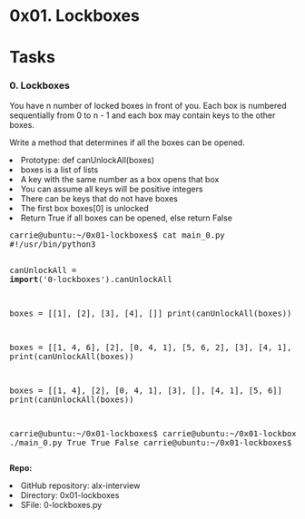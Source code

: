 <h1>0x01. Lockboxes</h1>
<h1>Tasks</h1>
<h3>0. Lockboxes</h3>
<p>
You have n number of locked boxes in front of you. Each box is numbered sequentially from 0 to n - 1 and each box may contain keys to the other boxes.</p>
<p>
Write a method that determines if all the boxes can be opened.</p>

<li>Prototype: def canUnlockAll(boxes)</li>
<li>boxes is a list of lists</li>
<li>A key with the same number as a box opens that box</li>
<li>You can assume all keys will be positive integers
    <li>There can be keys that do not have boxes</li>
</li>
<li>The first box boxes[0] is unlocked</li>
<li>Return True if all boxes can be opened, else return False</li>
<pre>
carrie@ubuntu:~/0x01-lockboxes$ cat main_0.py
#!/usr/bin/python3

canUnlockAll = __import__('0-lockboxes').canUnlockAll

boxes = [[1], [2], [3], [4], []]
print(canUnlockAll(boxes))

boxes = [[1, 4, 6], [2], [0, 4, 1], [5, 6, 2], [3], [4, 1], [6]]
print(canUnlockAll(boxes))

boxes = [[1, 4], [2], [0, 4, 1], [3], [], [4, 1], [5, 6]]
print(canUnlockAll(boxes))

carrie@ubuntu:~/0x01-lockboxes$
carrie@ubuntu:~/0x01-lockboxes$ ./main_0.py
True
True
False
carrie@ubuntu:~/0x01-lockboxes$
</pre>
<b>Repo:</b>

<li>GitHub repository: alx-interview</li>
<li>Directory: 0x01-lockboxes</li>
<li>SFile: 0-lockboxes.py</li>